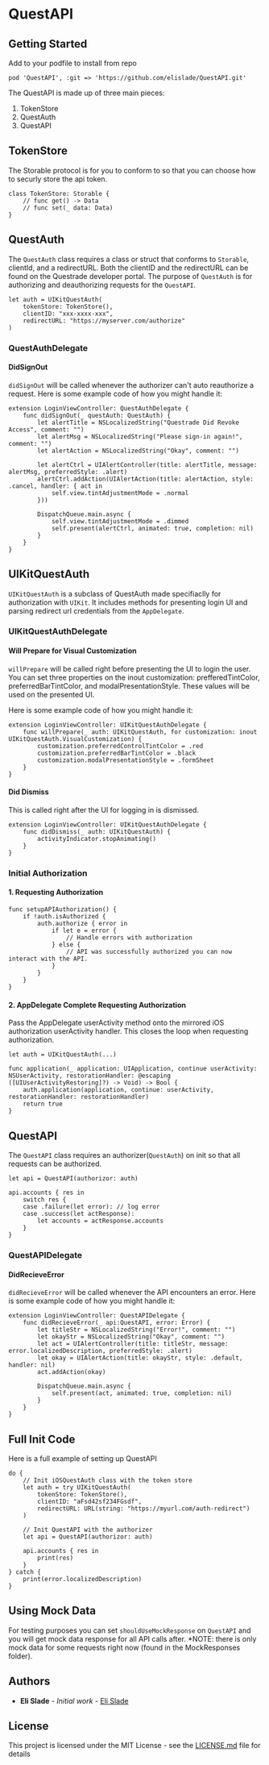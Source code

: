 # QuestAPI

## Getting Started

Add to your podfile to install from repo

```
pod 'QuestAPI', :git => 'https://github.com/elislade/QuestAPI.git'
```

The QuestAPI is made up of three main pieces:
1. TokenStore
2. QuestAuth
3. QuestAPI


## TokenStore
The Storable protocol is for you to conform to so that you can choose how to securly store the api token.
```
class TokenStore: Storable {
    // func get() -> Data
    // func set(_ data: Data)
}
```

## QuestAuth
The `QuestAuth` class requires a class or struct that conforms to `Storable`, clientId, and a redirectURL. Both the clientID and the redirectURL can be found on the Questrade developer portal. The purpose of `QuestAuth` is for authorizing and deauthorizing requests for the `QuestAPI`.

```
let auth = UIKitQuestAuth(
    tokenStore: TokenStore(),
    clientID: "xxx-xxxx-xxx",
    redirectURL: "https://myserver.com/authorize"
)
```
### QuestAuthDelegate

#### DidSignOut
`didSignOut` will be called whenever the authorizer can't auto reauthorize a request.
Here is some example code of how you might handle it:

```
extension LoginViewController: QuestAuthDelegate {
    func didSignOut(_ questAuth: QuestAuth) {
        let alertTitle = NSLocalizedString("Questrade Did Revoke Access", comment: "")
        let alertMsg = NSLocalizedString("Please sign-in again!", comment: "")
        let alertAction = NSLocalizedString("Okay", comment: "")

        let alertCtrl = UIAlertController(title: alertTitle, message: alertMsg, preferredStyle: .alert)
        alertCtrl.addAction(UIAlertAction(title: alertAction, style: .cancel, handler: { act in
            self.view.tintAdjustmentMode = .normal
        }))

        DispatchQueue.main.async {
            self.view.tintAdjustmentMode = .dimmed
            self.present(alertCtrl, animated: true, completion: nil)
        }
    }
}
```

## UIKitQuestAuth
`UIKitQuestAuth` is a subclass of QuestAuth made specifiaclly for authorization with `UIKit`. It includes methods for presenting login UI and parsing redirect url credentials from the `AppDelegate`.

### UIKitQuestAuthDelegate

#### Will Prepare for Visual Customization
`willPrepare` will be called right before presenting the UI to login the user. You can set three properties on the inout customization: prefferedTintColor, preferredBarTintColor, and modalPresentationStyle. These values will be used on the presented UI.

Here is some example code of how you might handle it:

```
extension LoginViewController: UIKitQuestAuthDelegate {
    func willPrepare(_ auth: UIKitQuestAuth, for customization: inout UIKitQuestAuth.VisualCustomization) {
        customization.preferredControlTintColor = .red
        customization.preferredBarTintColor = .black
        customization.modalPresentationStyle = .formSheet
    }
}
```

#### Did Dismiss
This is called right after the UI for logging in is dismissed.

```
extension LoginViewController: UIKitQuestAuthDelegate {
    func didDismiss(_ auth: UIKitQuestAuth) {
        activityIndicator.stopAnimating()
    }
}
```

### Initial Authorization

#### 1. Requesting Authorization

```
func setupAPIAuthorization() {
    if !auth.isAuthorized {
        auth.authorize { error in
            if let e = error {
                // Handle errors with authorization
            } else {
                // API was successfully authorized you can now interact with the API.
            }
        }
    }
}
```

#### 2. AppDelegate Complete Requesting Authorization

Pass the AppDelegate userActivity method onto the mirrored iOS authorization userActivity handler. This closes the loop when requesting authorization.

```
let auth = UIKitQuestAuth(...)

func application(_ application: UIApplication, continue userActivity: NSUserActivity, restorationHandler: @escaping ([UIUserActivityRestoring]?) -> Void) -> Bool {
    auth.application(application, continue: userActivity, restorationHandler: restorationHandler)
    return true
}
```

## QuestAPI
The `QuestAPI`  class requires an authorizer(`QuestAuth`) on init so that all requests can be authorized.

```
let api = QuestAPI(authorizor: auth)

api.accounts { res in
    switch res {
    case .failure(let error): // log error
    case .success(let actResponse):
        let accounts = actResponse.accounts
    }
}
```

### QuestAPIDelegate

#### DidRecieveError

`didRecieveError` will be called whenever the API encounters an error.
Here is some example code of how you might handle it:

```
extension LoginViewController: QuestAPIDelegate {
    func didRecieveError(_ api:QuestAPI, error: Error) {
        let titleStr = NSLocalizedString("Error!", comment: "")
        let okayStr = NSLocalizedString("Okay", comment: "")
        let act = UIAlertController(title: titleStr, message: error.localizedDescription, preferredStyle: .alert)
        let okay = UIAlertAction(title: okayStr, style: .default, handler: nil)
        act.addAction(okay)

        DispatchQueue.main.async {
            self.present(act, animated: true, completion: nil)
        }
    }
}
```

## Full Init Code
Here is a full example of setting up QuestAPI

```
do {
    // Init iOSQuestAuth class with the token store
    let auth = try UIKitQuestAuth(
        tokenStore: TokenStore(),
        clientID: "aFsd42sf234FGsdf",
        redirectURL: URL(string: "https://myurl.com/auth-redirect")
    )

    // Init QuestAPI with the authorizer
    let api = QuestAPI(authorizor: auth)
    
    api.accounts { res in
        print(res)
    }  
} catch {
    print(error.localizedDescription)
}
```


## Using Mock Data

For testing purposes you can set `shouldUseMockResponse` on `QuestAPI` and you will get mock data response for all API calls after.
*NOTE: there is only mock data for some requests right now (found in the MockResponses folder).


## Authors

* **Eli Slade** - *Initial work* - [Eli Slade](https://github.com/elislade)

## License

This project is licensed under the MIT License - see the [LICENSE.md](LICENSE.md) file for details
